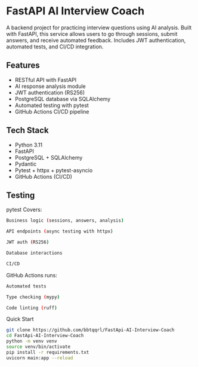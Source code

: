 # FastAPI AI Interview Coach

A backend project for practicing interview questions using AI analysis. Built with FastAPI, this service allows users to go through sessions, submit answers, and receive automated feedback. Includes JWT authentication, automated tests, and CI/CD integration.

## Features

- RESTful API with FastAPI
- AI response analysis module
- JWT authentication (RS256)
- PostgreSQL database via SQLAlchemy
- Automated testing with pytest
- GitHub Actions CI/CD pipeline

## Tech Stack

- Python 3.11
- FastAPI
- PostgreSQL + SQLAlchemy
- Pydantic
- Pytest + httpx + pytest-asyncio
- GitHub Actions (CI/CD)


## Testing

pytest
Covers:
```bash
Business logic (sessions, answers, analysis)

API endpoints (async testing with httpx)

JWT auth (RS256)

Database interactions

CI/CD
```
GitHub Actions runs:
```bash
Automated tests

Type checking (mypy)

Code linting (ruff)
```
Quick Start
```bash
git clone https://github.com/bbtqqrl/FastApi-AI-Interview-Coach
cd FastApi-AI-Interview-Coach
python -m venv venv
source venv/bin/activate
pip install -r requirements.txt
uvicorn main:app --reload
